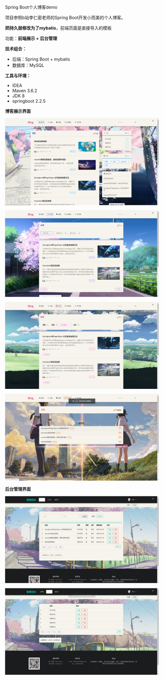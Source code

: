 Spring Boot个人博客demo

项目参照b站李仁密老师的Spring Boot开发小而美的个人博客。

**把持久层修改为了mybatis**，前端页面是直接导入的模板

功能：**前端展示 + 后台管理**

**技术组合：**

- 后端：Spring Boot + mybatis
- 数据库：MySQL

**工具与环境：**

- IDEA
- Maven 3.6.2
- JDK 8
- springboot 2.2.5

**博客展示界面**

![](img/1589158233577.png)

![](img/1589158281334.png)

![](img/1589158316551.png)

![](img/1589158354624.png)

**后台管理界面**

![](img/1589158400587.png)

![](img/1589158421253.png)

